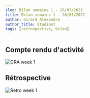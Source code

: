 ```yaml
---
slug: Bilan semaine 1 - 26/03/2021
title: Bilan semaine 1 - 26/03/2021
author: Girard Alexandre
author_title: Étudiant
tags: [retrospective, bilan]
---
```


## Compte rendu d'activité

![CRA week 1](/img/blog_week_1_cra.PNG)

## Rétrospective

![Retro week 1](/img/blog_week_1_retro.PNG)
